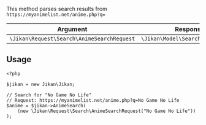 This method parses search results from `https://myanimelist.net/anime.php?q=`

| Argument | Response |
| -------- | -------- |
| `\Jikan\Request\Search\AnimeSearchRequest` | `\Jikan\Model\Search\AnimeSearch` |

## Usage
```
<?php

$jikan = new Jikan\Jikan;

// Search for "No Game No Life"
// Request: https://myanimelist.net/anime.php?q=No Game No Life
$anime = $jikan->AnimeSearch(
    (new \Jikan\Request\Search\AnimeSearchRequest("No Game No Life"))
);
```

[^1]: Request: [\Jikan\Request\Search\AnimeSearchRequest](/objects/request/search/anime.md)
[^2]: Model: [\Jikan\Model\Search\AnimeSearch](/objects/model/search/anime.md)